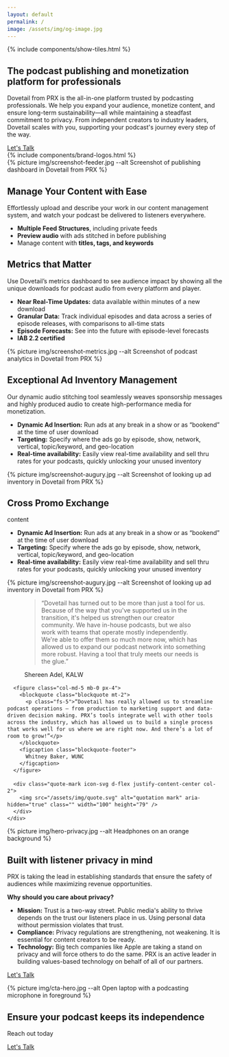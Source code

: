 ```yaml
---
layout: default
permalink: /
image: /assets/img/og-image.jpg
---
```


<section class="section prx-70vh text-white m-0 p-0 position-relative overflow-hidden">
  {% include components/show-tiles.html %}
  <div class="container col-xxl-8 position-relative p-4">
    <h1 class="mb-4 h2 mt-4 fw-bold">The podcast publishing and monetization platform for professionals</h1>
    <p class="mb-4">Dovetail from PRX is the all-in-one platform trusted by podcasting professionals. We help you expand your audience, monetize content, and ensure long-term sustainability—all while maintaining a steadfast commitment to privacy. From independent creators to industry leaders, Dovetail scales with you, supporting your podcast's journey every step of the way.</p>
    <div class="d-grid gap-2 d-sm-flex">
      <a href="{% link pages/contact.md %}" type="button" class="btn btn-primary btn-lg px-4 gap-3">Let's Talk</a>
    </div>
  </div>
</section>

<div class="section bg-navy m-0 p-4 text-white">
  <div class="container">
    {% include components/brand-logos.html %}
  </div>
</div>

<div class="blocks">
  <div class="row">
    <section class="col-12 col-md-6 bg-blue">
      <div class="container">
        <div class="row">
          <div class="pb-4 d-flex align-items-center">
            <div class="container p-0 product-image">
              {% picture img/screenshot-feeder.jpg --alt Screenshot of publishing dashboard in Dovetail from PRX %}
            </div>
          </div>
          <h2 class="display-6">Manage Your Content with Ease</h2>
          <p class="fs-5 mt-2">Effortlessly upload and describe your work in our content management system, and watch your podcast be delivered to listeners everywhere.</p>
          <ul class="mb-4">
            <li><strong>Multiple Feed Structures</strong>, including private feeds</li>
            <li><strong>Preview audio</strong> with ads stitched in before publishing</li>
            <li>Manage content with <strong>titles, tags, and keywords</strong></li>
          </ul>
        </div>
      </div>
    </section>
    <section class="col-12 col-md-6 bg-cyan">
      <div class="container col-xxl-8">
        <div class="row">
          <div class="col-md-6">
            <h2 class="display-6 lh-1 mb-3">Metrics that Matter</h2>
            <p class="fs-5 mt-2">Use Dovetail’s metrics dashboard to see audience impact by showing all the unique downloads for podcast audio from every platform and player. </p>
            <ul class="mb-4">
              <li><strong>Near Real-Time Updates:</strong> data available within minutes of a new download</li>
              <li><strong>Granular Data:</strong> Track individual episodes and data across a series of episode releases, with comparisons to all-time stats</li>
              <li><strong>Episode Forecasts:</strong> See into the future with episode-level forecasts</li>
              <li><strong>IAB 2.2 certified</strong></li>
            </ul>
          </div>
          <div class="col-md-6 pb-4 d-flex align-items-center">
            <div class="container p-0 product-image">
              {% picture img/screenshot-metrics.jpg --alt Screenshot of podcast analytics in Dovetail from PRX %}
            </div>
          </div>
        </div>
      </div>
    </section>
    <section class="col-12 col-md-6 bg-orange">
      <div class="container col-xxl-8">
        <div class="row">
          <div class="col-md-6">
            <h2 class="display-6 lh-1 mb-3">Exceptional Ad Inventory Management</h2>
            <p class="fs-5 mt-2">Our dynamic audio stitching tool seamlessly weaves sponsorship messages and highly produced audio to create high-performance media for monetization.</p>
            <ul class="mb-4">
              <li><strong>Dynamic Ad Insertion:</strong> Run ads at any break in a show or as “bookend” at the time of user download </li>
              <li><strong>Targeting:</strong> Specify where the ads go by episode, show, network, vertical, topic/keyword, and geo-location</li>
              <li><strong>Real-time availability:</strong>  Easily view real-time availability and sell thru rates for your podcasts, quickly unlocking your unused inventory</li>
            </ul>
          </div>
          <div class="col-md-6 pb-4 d-flex align-items-center">
            <div class="container p-0 product-image">
              {% picture img/screenshot-augury.jpg --alt Screenshot of looking up ad inventory in Dovetail from PRX %}
            </div>
          </div>
        </div>
      </div>
    </section>
    <section class="col-12 col-md-6 bg-purple">
      <div class="container col-xxl-8">
        <div class="row">
          <div class="col-md-6">
            <h2 class="display-6 lh-1 mb-3">Cross Promo Exchange</h2>
            <p class="fs-5 mt-2">content</p>
            <ul class="mb-4">
              <li><strong>Dynamic Ad Insertion:</strong> Run ads at any break in a show or as “bookend” at the time of user download </li>
              <li><strong>Targeting:</strong> Specify where the ads go by episode, show, network, vertical, topic/keyword, and geo-location</li>
              <li><strong>Real-time availability:</strong>  Easily view real-time availability and sell thru rates for your podcasts, quickly unlocking your unused inventory</li>
            </ul>
          </div>
          <div class="col-md-6 pb-4 d-flex align-items-center">
            <div class="container p-0 product-image">
              {% picture img/screenshot-augury.jpg --alt Screenshot of looking up ad inventory in Dovetail from PRX %}
            </div>
          </div>
        </div>
      </div>
    </section>
  </div>
</div>

<section class="section bg-navy section-quote text-white p-5">
  <div class="container-fluid">
    <div class="row g-4">
      <figure class="col-md-5 mb-0 px-4">
        <blockquote class="blockquote mt-2">
          <p class="fs-5">“Dovetail has turned out to be more than just a tool for us. Because of the way that you've supported us in the transition, it's helped us strengthen our creator community. We have in-house podcasts, but we also work with teams that operate mostly independently. We're able to offer them so much more now, which has allowed us to expand our podcast network into something more robust. Having a tool that truly meets our needs is the glue.”</p>
        </blockquote>
        <figcaption class="blockquote-footer">
          Shereen Adel, KALW
        </figcaption>
      </figure>
      
      <figure class="col-md-5 mb-0 px-4">
        <blockquote class="blockquote mt-2">
          <p class="fs-5">“Dovetail has really allowed us to streamline podcast operations — from production to marketing support and data-driven decision making. PRX’s tools integrate well with other tools across the industry, which has allowed us to build a single process that works well for us where we are right now. And there’s a lot of room to grow!”</p>
        </blockquote>
        <figcaption class="blockquote-footer">
          Whitney Baker, WUNC
        </figcaption>
      </figure>

      <div class="quote-mark icon-svg d-flex justify-content-center col-2">
        <img src="/assets/img/quote.svg" alt="quotation mark" aria-hidden="true" class="" width="100" height="79" />
      </div>
    </div>
  </div>
</section>

<section class="section hero p-5">
  <div class="hero-image">
    <div>
    {% picture img/hero-privacy.jpg --alt Headphones on an orange background %}
    </div>
  </div>
  <div class="hero-content container col-xxl-8">
    <div class="row">
      <div class="col-md-8">
        <div class="hero-content-inner">
          <h2 class="display-6 mb-4">Built with listener privacy in mind</h2>
          <p class="fs-5">PRX is taking the lead in establishing standards that ensure the safety of audiences while maximizing revenue opportunities.</p>
          <p class="fs-5"><strong>Why should you care about privacy?</strong></p>
          <div class="row g-4">
            <div class="col d-flex align-items-start">
              <div>
                <ul>
                  <li><strong>Mission:</strong> Trust is a two-way street. Public media's ability to thrive depends on the trust our listeners place in us.  Using personal data without permission violates that trust.</li>
                  <li><strong>Compliance:</strong> Privacy regulations are strengthening, not weakening.  It is essential for content creators to be ready.</li>
                  <li><strong>Technology:</strong>  Big tech companies like Apple are taking a stand on privacy and will force others to do the same. PRX is an active leader in building values-based technology on behalf of all of our partners.</li>
                </ul>
              </div>
            </div>
          </div>
          <p class="mb-4"><a href="{% link pages/contact.md %}" type="button" class="btn btn-primary px-4 gap-3">Let's Talk</a></p>
        </div>
      </div>
    </div>
  </div>
</section>

<aside class="section text-white hero p-5 m-0 cta">
  <div class="hero-image">
    <div>{% picture img/cta-hero.jpg --alt Open laptop with a podcasting microphone in foreground %}</div>
  </div>
  <div class="hero-content container col-xxl-8 text-center py-4">
    <div class="hero-content-inner">
      <h2 class="display-6 pt-4">Ensure your podcast keeps its independence</h2>
      <p class="fs-3 mt-2 mb-4">Reach out today</p>
      <p class="text-center"><a href="{% link pages/contact.md %}" type="button" class="btn btn-primary px-4 gap-3">Let's Talk</a></p>
    </div>
  </div>
</aside>
